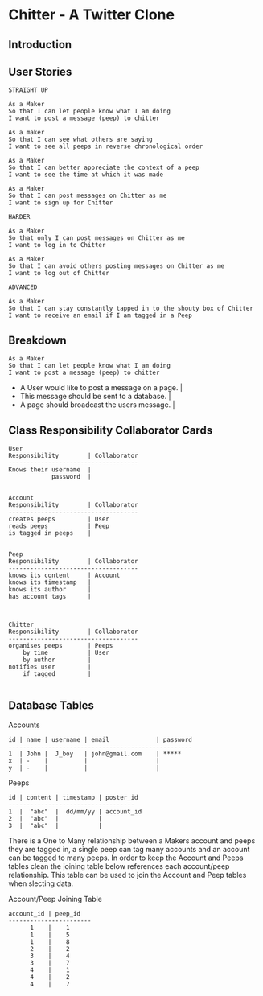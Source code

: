 Chitter - A Twitter Clone
=========================

Introduction
------------



User Stories
------------
```
STRAIGHT UP

As a Maker
So that I can let people know what I am doing  
I want to post a message (peep) to chitter

As a maker
So that I can see what others are saying  
I want to see all peeps in reverse chronological order

As a Maker
So that I can better appreciate the context of a peep
I want to see the time at which it was made

As a Maker
So that I can post messages on Chitter as me
I want to sign up for Chitter

HARDER

As a Maker
So that only I can post messages on Chitter as me
I want to log in to Chitter

As a Maker
So that I can avoid others posting messages on Chitter as me
I want to log out of Chitter

ADVANCED

As a Maker
So that I can stay constantly tapped in to the shouty box of Chitter
I want to receive an email if I am tagged in a Peep
```

Breakdown
---------

```
As a Maker
So that I can let people know what I am doing  
I want to post a message (peep) to chitter
```
* A User would like to post a message on a page.    |  
* This message should be sent to a database.        |
* A page should broadcast the users message.        |


Class Responsibility Collaborator Cards
---------------------------------------

```
User
Responsibility        | Collaborator
------------------------------------
Knows their username  |
            password  |


Account
Responsibility        | Collaborator
------------------------------------
creates peeps         | User
reads peeps           | Peep 
is tagged in peeps    |


Peep
Responsibility        | Collaborator
------------------------------------
knows its content     | Account
knows its timestamp   |
knows its author      |
has account tags      |



Chitter
Responsibility        | Collaborator
------------------------------------
organises peeps       | Peeps
    by time           | User
    by author         |
notifies user         |
    if tagged         |


```

Database Tables
---------------

Accounts
```
id | name | username | email             | password
---------------------------------------------------
1  | John |  J_boy   | john@gmail.com    | *****
x  | -    |          |                   |
y  | -    |          |                   |
```

Peeps
```
id | content | timestamp | poster_id
-----------------------------------
1  |  "abc"  |  dd/mm/yy | account_id
2  |  "abc"  |           |
3  |  "abc"  |           |

```

There is a One to Many relationship between a Makers account and peeps they are tagged in, a single peep can 
tag many accounts and an account can be tagged to many peeps.
In order to keep the Account and Peeps tables clean the joining table below references each account/peep relationship.
This table can be used to join the Account and Peep tables when slecting data.

Account/Peep Joining Table
```
account_id | peep_id
-----------------------
      1    |    1 
      1    |    5
      1    |    8
      2    |    2 
      3    |    4
      3    |    7
      4    |    1 
      4    |    2
      4    |    7
```
